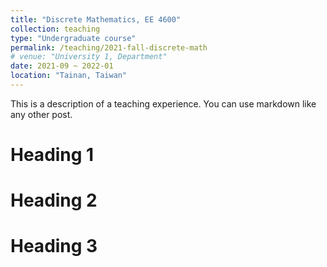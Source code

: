 ```yaml
---
title: "Discrete Mathematics, EE 4600"
collection: teaching
type: "Undergraduate course"
permalink: /teaching/2021-fall-discrete-math
# venue: "University 1, Department"
date: 2021-09 ~ 2022-01
location: "Tainan, Taiwan"
---
```


This is a description of a teaching experience. You can use markdown like any other post.

Heading 1
======

Heading 2
======

Heading 3
======